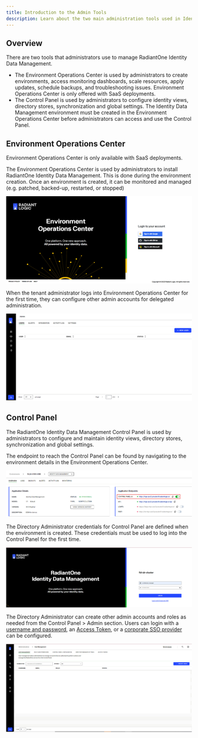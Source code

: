 ```yaml
---
title: Introduction to the Admin Tools
description: Learn about the two main administration tools used in Identity Data Management; The Environment Operations Center and the Control Panel.
---
```


## Overview

There are two tools that administrators use to manage RadiantOne Identity Data Management.
- The Environment Operations Center is used by administrators to create environments, access monitoring dashboards, scale resources, apply updates, schedule backups, and troubleshooting issues. Environment Operations Center is only offered with SaaS deployments.
- The Control Panel is used by administrators to configure identity views, directory stores, synchronization and global settings. The Identity Data Management environment must be created in the Environment Operations Center before administrators can access and use the Control Panel.

## Environment Operations Center

Environment Operations Center is only available with SaaS deployments.

The Environment Operations Center is used by administrators to install RadiantOne Identity Data Management. This is done during the environment creation. Once an environment is created, it can be monitored and managed (e.g. patched, backed-up, restarted, or stopped)

![EOC Login](Media/eocLogin.jpg)

When the tenant administrator logs into Environment Operations Center for the first time, they can configure other admin accounts for delegated administration. 

![EOC Admin](Media/eocAdmin.jpg)


## Control Panel

The RadiantOne Identity Data Management Control Panel is used by administrators to configure and maintain identity views, directory stores, synchronization and global settings. 

The endpoint to reach the Control Panel can be found by navigating to the environment details in the Environment Operations Center.

![App Endpoint in EOC](Media/eoc-newcp-endpoint.jpg)

The Directory Administrator credentials for Control Panel are defined when the environment is created. These credentials must be used to log into the Control Panel for the first time. 

![An image showing ](Media/CPLogin.jpg)

The Directory Administrator can create other admin accounts and roles as needed from the Control Panel > Admin section. Users can login with a [username and password](control-panel-overview.md), an [Access Token](../configuration/security/access-tokens.md), or a [corporate SSO provider](control-panel-overview#oidc-token) can be configured.


![An image showing ](Media/usermanagement.jpg)
